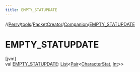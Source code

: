 ```yaml
---
title: EMPTY_STATUPDATE
---
```

//[Perry](../../../../index.html)/[tools](../../index.html)/[PacketCreator](../index.html)/[Companion](index.html)/[EMPTY_STATUPDATE](-e-m-p-t-y_-s-t-a-t-u-p-d-a-t-e.html)



# EMPTY_STATUPDATE



[jvm]\
val [EMPTY_STATUPDATE](-e-m-p-t-y_-s-t-a-t-u-p-d-a-t-e.html): [List](https://kotlinlang.org/api/latest/jvm/stdlib/kotlin.collections/-list/index.html)&lt;[Pair](https://kotlinlang.org/api/latest/jvm/stdlib/kotlin/-pair/index.html)&lt;[CharacterStat](../../../client/-character-stat/index.html), [Int](https://kotlinlang.org/api/latest/jvm/stdlib/kotlin/-int/index.html)&gt;&gt;




